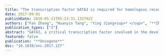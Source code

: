 ```yaml
---
title: "The transcription factor GATA3 is required for homologous recombination repair by regulating CtIP expression"
date: 2017-09-01
publishDate: 2019-05-21T05:23:31.133792Z
authors: ["Fan Zhang", "Huanyin Tang", "Ying Jiang<sup>* </sup>", "**Zhiyong Mao**<sup>* </sup>"]
publication_types: ["2"]
abstract: "GATA3, a critical transcription factor involved in the development of the mammary gland, also plays important roles in mammary tumorigenesis by regulating transcription in coordination with two essential DNA repair factors, PARP1 and BRCA1. However, whether and how GATA3 participates in the process of DNA repair, which is often associated with tumorigenesis, has not been investigated. Here we demonstrate that GATA3 is required for the repair of DNA double-strand breaks (DSBs) by homologous recominbation (HR). Mechanistic studies indicate that at both the protein and the mRNA level, depleting GATA3 leads to reduced expression of CtIP, an essential HR factor involved in end resection, thereby suppressing the repair of DSBs by HR and sensitizing cells to etoposide induced DNA DSBs. Further studies indicate that upon the occurrence of DNA DSBs GATA3 directly binds to the CtIP promoter at the region of -2119 to -2130 and -2274 to -2285, and promotes the transcription of CtIP. Overexpression of CtIP in GATA3 depleted cells rescues the decline of HR, and cell survival in the presence of etoposide. In addition, through data mining analysis, we observed an extremely strong correlation between the expression levels of GATA3 and CtIP in paratumors, but the correlation turned insignificant in mammary tumors. Using vectors encoding GATA3 with mutations frequently occurring in mammary tumors, we found that several mutations on GATA3 led to a dysregulation of CtIP, and therefore HR repair. In summary, our data delineates the regulatory mechanisms of GATA3 in DNA DSB repair and strongly suggests that it might act as a tumor suppressor by promoting CtIP expression and HR to stabilize genomes."
featured: false
publication: "**Oncogene**"
doi: "10.1038/onc.2017.127"
---
```



